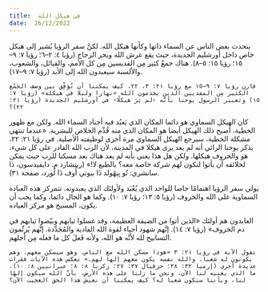 ```yaml
---
title:  في هيكل الله
date:  26/12/2022
---
```


يتحدث بعض الناس عن السماء ذاتها وكأنها هيكل الله. لكنَّ سفر الرؤيا يُشير إلى هيكل خاص داخل أورشليم الجديدة، حيث يقع عرش الله وبحر الزجاج (رؤيا ٤: ٢–٦؛ رؤيا ٧: ٩–١٥؛ رؤيا ١٥: ٥–٨). هناك جمعٌ كثير مِن القديسين مِن كل الأمم، والقبائل، والشعوب، والألسنة سيعبدون الله إلى الأبد (رؤيا ٧: ٩–١٧).

`قارن رؤيا ٧: ٩–١٥ مع رؤيا ٢١: ٣، ٢٢. كيف يمكننا أن نُوَفِّق بين وصف الجَمْع الكثير مِن المفديين الذين يخدمون الله «نهارا وليلا في هيكله» (رؤيا ٧: ١٥) وتعبير الرسول يوحنا بأنَّه ‹لم يَرَ هيكلًا› في أورشليم الجديدة (رؤيا ٢١: ٢٢)؟`

كان الهيكل السماوي هو دائما المكان الذي يَعبُد فيه أجناد السماء الله. ولكن مع ظهور الخطية، أصبح ذلك الهيكل أيضا هو المكان الذي منه قُدِّم الخلاص للبشرية. «عندما تنتهي مشكلة الخطية، سيرجع الهيكل السماوي مرة أخرى لوظيفته الأصلية. في رؤيا ٢١: ٢٢، يذكر يوحنا الرائي أنه لم يعد يرى هيكلا في المدينة، لأن الرب الله القادر على كل شيء، هو والخروف هيكلها. ولكن هل هذا يعني بأنه لم يعد هناك بعد مسكنا للرب حيث يمكن لخلائقه أن يأتوا لتكون لهم شركة خاصة معه؟ بالطبع لا!» (ريتشارد م. دايفيدسون، ذا سانشري: تُو بِيهُولد ذَا بيوتي أُوف ذَا لُورد، صفحة ٣١).

يولي سفر الرؤيا اهتمامًا خاصا للواحد الذي يُعْبَد ولأولئك الذي يعبدونه. تتمركز هذه العبادة السماوية على الله والخروف (رؤيا ٥: ١٣؛ رؤيا ٧: ١٠). وكما هو الحال دائما، وكما يجب أن يكون، المسيح هو مركز العبادة.

العابدون هم أولئك «الذين أتوا من الضيقة العظيمة، وقد غسلوا ثيابهم وبيّضوا ثيابهم في دم الخروف» (رؤيا ٧: ١٤). إنَّهم شهود أحياء لقوة الله الفادية والمُجَدِّدة. إنَّهم يُرنِّمون التسابيح لله لأنَّه هو الله، ولأنه فَعلَ كل ما فعله مِن أجلهم.

`تقول الآية في رؤيا ٢١: ٣ «هوذا مسكن الله مع الناس، وهو سيسكن معهم، وهم يكونون له شعبا، والله نفسه يكون معهم إلها لهم.» تعكس هذه الآيات فقرات عديدة أخرى (إرميا ٣٢: ٣٨؛ حزقيال ٣٧: ٢٧؛ زكريا ٨: ٨؛ عبرانيين ٨: ١٠). ما الذي يعنيه لنا الآن، ونحن ما زلنا على هذه الأرض، بأنَّ الله سيكون إلهًا لنا، وبأننا سنكون شعبا له؟ كيف يمكننا أن نعيش هذا الحق العجيب الآن؟`